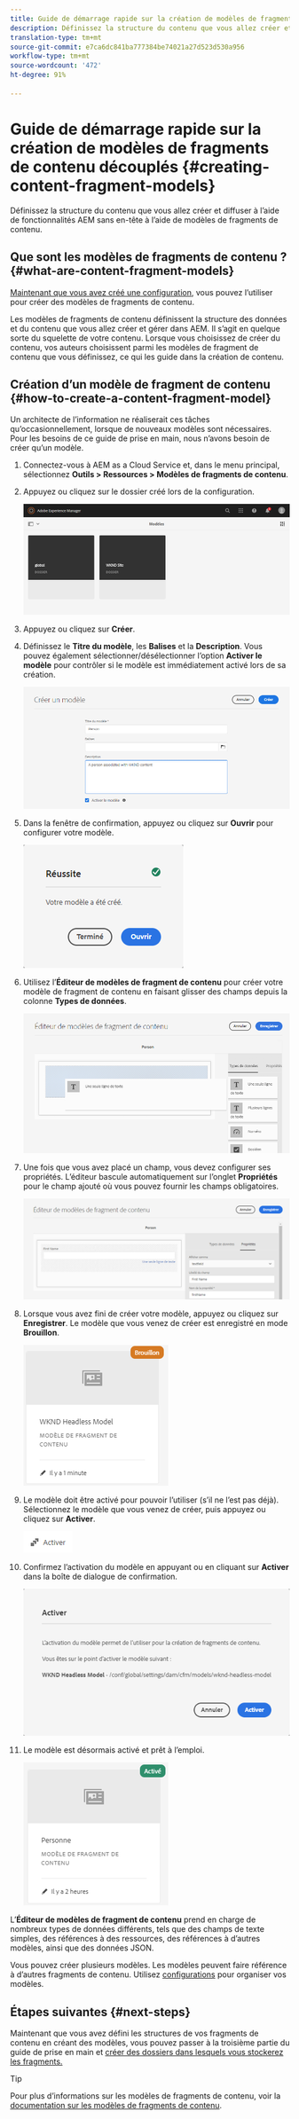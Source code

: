 ```yaml
---
title: Guide de démarrage rapide sur la création de modèles de fragments de contenu découplés
description: Définissez la structure du contenu que vous allez créer et diffuser à l’aide de fonctionnalités AEM sans en-tête à l’aide de modèles de fragments de contenu.
translation-type: tm+mt
source-git-commit: e7ca6dc841ba777384be74021a27d523d530a956
workflow-type: tm+mt
source-wordcount: '472'
ht-degree: 91%

---
```



# Guide de démarrage rapide sur la création de modèles de fragments de contenu découplés {#creating-content-fragment-models}

Définissez la structure du contenu que vous allez créer et diffuser à l’aide de fonctionnalités AEM sans en-tête à l’aide de modèles de fragments de contenu.

## Que sont les modèles de fragments de contenu ? {#what-are-content-fragment-models}

[Maintenant que vous avez créé une configuration,](create-configuration.md) vous pouvez l’utiliser pour créer des modèles de fragments de contenu.

Les modèles de fragments de contenu définissent la structure des données et du contenu que vous allez créer et gérer dans AEM. Il s’agit en quelque sorte du squelette de votre contenu. Lorsque vous choisissez de créer du contenu, vos auteurs choisissent parmi les modèles de fragment de contenu que vous définissez, ce qui les guide dans la création de contenu.

## Création d’un modèle de fragment de contenu {#how-to-create-a-content-fragment-model}

Un architecte de l’information ne réaliserait ces tâches qu’occasionnellement, lorsque de nouveaux modèles sont nécessaires. Pour les besoins de ce guide de prise en main, nous n’avons besoin de créer qu’un modèle.

1. Connectez-vous à AEM as a Cloud Service et, dans le menu principal, sélectionnez **Outils > Ressources > Modèles de fragments de contenu**.
1. Appuyez ou cliquez sur le dossier créé lors de la configuration.

   ![Le dossier de modèles](../assets/models-folder.png)
1. Appuyez ou cliquez sur **Créer**.
1. Définissez le **Titre du modèle**, les **Balises** et la **Description**. Vous pouvez également sélectionner/désélectionner l’option **Activer le modèle** pour contrôler si le modèle est immédiatement activé lors de sa création.

   ![Création d’un modèle](../assets/models-create.png)
1. Dans la fenêtre de confirmation, appuyez ou cliquez sur **Ouvrir** pour configurer votre modèle.

   ![Fenêtre de confirmation](../assets/models-confirmation.png)
1. Utilisez l’**Éditeur de modèles de fragment de contenu** pour créer votre modèle de fragment de contenu en faisant glisser des champs depuis la colonne **Types de données**.

   ![Glisser-déposer des champs](../assets/models-drag-and-drop.png)

1. Une fois que vous avez placé un champ, vous devez configurer ses propriétés. L’éditeur bascule automatiquement sur l’onglet **Propriétés** pour le champ ajouté où vous pouvez fournir les champs obligatoires.

   ![Configuration des propriétés](../assets/models-configure-properties.png)
1. Lorsque vous avez fini de créer votre modèle, appuyez ou cliquez sur **Enregistrer**. Le modèle que vous venez de créer est enregistré en mode **Brouillon**.

   ![Modèle en mode Brouillon](../assets/models-draft.png)
1. Le modèle doit être activé pour pouvoir l’utiliser (s’il ne l’est pas déjà). Sélectionnez le modèle que vous venez de créer, puis appuyez ou cliquez sur **Activer**.

   ![Activation du modèle](../assets/models-enable.png)
1. Confirmez l’activation du modèle en appuyant ou en cliquant sur **Activer** dans la boîte de dialogue de confirmation.

   ![Activation de la boîte de dialogue de confirmation](../assets/models-enabling.png)
1. Le modèle est désormais activé et prêt à l’emploi.

   ![Modèle activé](../assets/models-enabled.png)

L’**Éditeur de modèles de fragment de contenu** prend en charge de nombreux types de données différents, tels que des champs de texte simples, des références à des ressources, des références à d’autres modèles, ainsi que des données JSON.

Vous pouvez créer plusieurs modèles. Les modèles peuvent faire référence à d’autres fragments de contenu. Utilisez [configurations](create-configuration.md) pour organiser vos modèles.

## Étapes suivantes {#next-steps}

Maintenant que vous avez défini les structures de vos fragments de contenu en créant des modèles, vous pouvez passer à la troisième partie du guide de prise en main et [créer des dossiers dans lesquels vous stockerez les fragments.](create-assets-folder.md)

>[!TIP]
>
>Pour plus d’informations sur les modèles de fragments de contenu, voir la [documentation sur les modèles de fragments de contenu](/help/assets/content-fragments/content-fragments-models.md).
